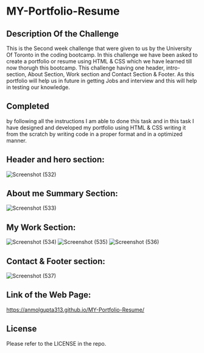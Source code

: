 # MY-Portfolio-Resume

## Description Of the Challenge

This is the Second week challenge that were given to us by the University Of Toronto in the coding bootcamp.
In this challenge we have been asked to create a portfolio or resume using HTML & CSS which we have learned till now thorugh this bootcamp. This challenge having one header, intro-section, About Section, Work section and Contact Section & Footer. As this portfolio will help us in future in getting Jobs and interview and this will help in testing our knowledge.

## Completed
by following all the instructions I am able to done this task and in this task I have designed and developed my portfolio using HTML & CSS writing it from the scratch by writing code in a proper format and in a optimized manner. 

## Header and hero section:
![Screenshot (532)](https://user-images.githubusercontent.com/111723339/189569600-49972560-6f7e-4827-a6b5-8b076394f156.png)

## About me Summary Section:
![Screenshot (533)](https://user-images.githubusercontent.com/111723339/189569745-44c2b5d7-c481-41d1-b5d7-2f8072ac8112.png)

## My Work Section:
![Screenshot (534)](https://user-images.githubusercontent.com/111723339/189569797-028daef9-c894-433c-9096-1fd6354d5e8d.png)
![Screenshot (535)](https://user-images.githubusercontent.com/111723339/189569806-e63c2855-defb-45af-a38e-8c99acfd5c32.png)
![Screenshot (536)](https://user-images.githubusercontent.com/111723339/189569812-d0794b64-1f53-4ce3-a266-ede0f8dd88da.png)

## Contact & Footer section:
![Screenshot (537)](https://user-images.githubusercontent.com/111723339/189569848-0c523f66-c540-41e1-a837-06fb4bd405e2.png)


## Link of the Web Page: 
https://anmolgupta313.github.io/MY-Portfolio-Resume/

## License

Please refer to the LICENSE in the repo.